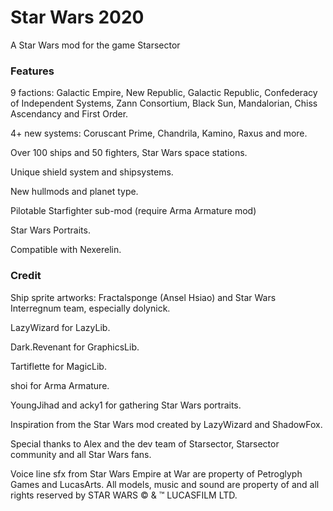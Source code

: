 # Star Wars 2020
A Star Wars mod for the game Starsector

### Features

9 factions: Galactic Empire, New Republic, Galactic Republic, Confederacy of Independent Systems, Zann Consortium, Black Sun, Mandalorian, Chiss Ascendancy and First Order.

4+ new systems: Coruscant Prime, Chandrila, Kamino, Raxus and more.

Over 100 ships and 50 fighters, Star Wars space stations.

Unique shield system and shipsystems.

New hullmods and planet type.

Pilotable Starfighter sub-mod (require Arma Armature mod)

Star Wars Portraits.

Compatible with Nexerelin.

### Credit 

Ship sprite artworks:
﻿Fractalsponge (Ansel Hsiao) and Star Wars Interregnum team, especially dolynick.

LazyWizard for LazyLib.

Dark.Revenant for GraphicsLib.

Tartiflette for MagicLib.

shoi for Arma Armature.

YoungJihad and acky1 for gathering Star Wars portraits.

﻿Inspiration from the Star Wars mod created by LazyWizard and ShadowFox.

Special thanks to Alex and the dev team of Starsector, Starsector community and all Star Wars fans.

Voice line sfx from Star Wars Empire at War are property of Petroglyph Games and LucasArts.
All models, music and sound are property of and all rights reserved by STAR WARS © & ™ LUCASFILM LTD.